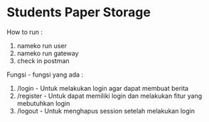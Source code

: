 <h1>Students Paper Storage</h1>

How to run :

1. nameko run user
2. nameko run gateway
3. check in postman

Fungsi - fungsi yang ada :
1. /login - Untuk melakukan login agar dapat membuat berita
2. /register - Untuk dapat memiliki login dan melakukan fitur yang mebutuhkan login
3. /logout - Untuk menghapus session setelah melakukan login